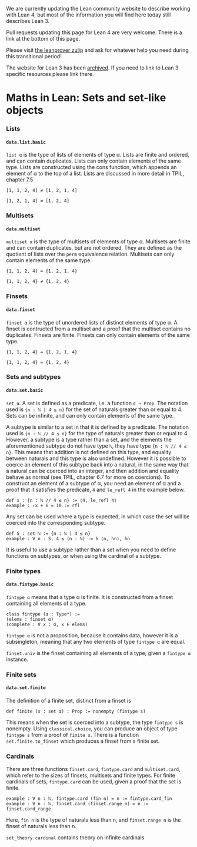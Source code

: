 <div class="alert alert-info">
<p>
We are currently updating the Lean community website to describe working with Lean 4,
but most of the information you will find here today still describes Lean 3.
</p>
<p>
Pull requests updating this page for Lean 4 are very welcome.
There is a link at the bottom of this page.
</p>
<p>
Please visit <a href="https://leanprover.zulipchat.com">the leanprover zulip</a>
and ask for whatever help you need during this transitional period!
</p>
<p>
The website for Lean 3 has been <a href="https://leanprover-community.github.io/lean3/">archived</a>.
If you need to link to Lean 3 specific resources please link there.
</p>
</div>

# Maths in Lean: Sets and set-like objects

### Lists

#### `data.list.basic`

`list α` is the type of lists of elements of type α. Lists are finite and ordered, and can contain duplicates. Lists can only contain elements of the same type. Lists are constructed using the cons function, which appends an element of α to the top of a list. Lists are discussed in more detail in TPIL, chapter 7.5

`[1, 1, 2, 4] ≠ [1, 2, 1, 4]`

`[1, 2, 1, 4] ≠ [1, 2, 4]`

### Multisets

#### `data.multiset`

`multiset α` is the type of multisets of elements of type α. Multisets are finite and can contain duplicates, but are not ordered. They are defined as the quotient of lists over the `perm` equivalence relation. Multisets can only contain elements of the same type.

`{1, 1, 2, 4} = {1, 2, 1, 4}`

`{1, 1, 2, 4} ≠ {1, 2, 4}`

### Finsets

#### `data.finset`

`finset α` is the type of unordered lists of distinct elements of type α. A finset is contructed from a multiset and a proof that the multiset contains no duplicates. Finsets are finite. Finsets can only contain elements of the same type.

`{1, 1, 2, 4} = {1, 2, 1, 4}`

`{1, 1, 2, 4} = {1, 2, 4}`

### Sets and subtypes

#### `data.set.basic`

`set α`. A set is defined as a predicate, i.e. a function `α → Prop`. The notation used is `{n : ℕ | 4 ≤ n}` for the set of naturals greater than or equal to 4. Sets can be infinite, and can only contain elements of the same type.

A subtype is similar to a set in that it is defined by a predicate. The notation used is `{n : ℕ // 4 ≤ n}` for the type of naturals greater than or equal to 4. However, a subtype is a type rather than a set, and the elements the aforementioned subtype do not have type `ℕ`, they have type `{n : ℕ // 4 ≤ n}`. This means that addition is not defined on this type, and equality between naturals and this type is also undefined. However it is possible to coerce an element of this subtype back into a natural, in the same way that a natural can be coerced into an integer, and then addition and equality behave as normal (see TPIL, chapter 6.7 for more on coercions). To construct an element of a subtype of α, you need an element of α and a proof that it satisfies the predicate, `4` and ``le_refl 4`` in the example below.

```lean
def x : {n : ℕ // 4 ≤ n} := ⟨4, le_refl 4⟩
example : ↑x + 6 = 10 := rfl
```

Any set can be used where a type is expected, in which case the set will be coerced into the corresponding subtype.

```lean
def S : set ℕ := {n : ℕ | 4 ≤ n}
example : ∀ n : S, 4 ≤ (n : ℕ) := λ ⟨n, hn⟩, hn
```

It is useful to use a subtype rather than a set when you need to define functions on subtypes, or when using the cardinal of a subtype.

### Finite types

#### `data.fintype.basic`

`fintype α` means that a type α is finite. It is constructed from a finset containing all elements of a type.

```lean
class fintype (α : Type*) :=
(elems : finset α)
(complete : ∀ x : α, x ∈ elems)
```

`fintype α` is not a proposition, because it contains data, however it is a subsingleton, meaning that any two elements of type `fintype α` are equal.

`finset.univ` is the finset containing all elements of a type, given a `fintype α` instance.

### Finite sets

#### `data.set.finite`

The definition of a finite set, distinct from a finset is

```lean
def finite (s : set α) : Prop := nonempty (fintype s)
```

This means when the set is coerced into a subtype, the type `fintype s` is nonempty.
Using `classical.choice`, you can produce an object of type `fintype s` from a proof of `finite s`. There is a function `set.finite.to_finset` which produces a finset from a finite set.

### Cardinals

There are three functions `finset.card`, `fintype.card` and `multiset.card`, which refer to the sizes of finsets, multisets and finite types. For finite cardinals of sets, `fintype.card` can be used, given a proof that the set is finite.

```lean
example : ∀ n : ℕ, fintype.card (fin n) = n := fintype.card_fin
example : ∀ n : ℕ, finset.card (finset.range n) = n := finset.card_range
```

Here, `fin n` is the type of naturals less than n, and `finset.range n` is the finset of naturals less than n.

`set_theory.cardinal` contains theory on infinite cardinals
